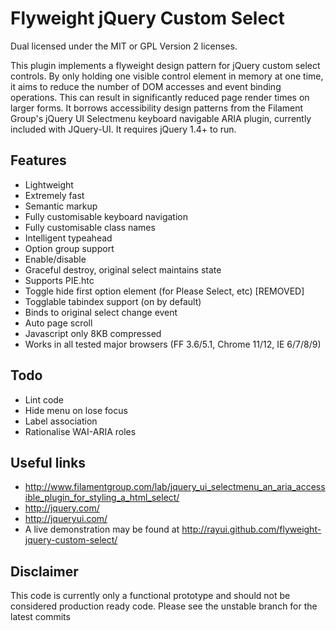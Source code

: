 # Flyweight jQuery Custom Select
Dual licensed under the MIT or GPL Version 2 licenses.

This plugin implements a flyweight design pattern for jQuery custom select controls. By only holding one visible control element in memory at one time, it aims to reduce the number of DOM accesses and event binding operations. This can result in significantly reduced page render times on larger forms. 
It borrows accessibility design patterns from the Filament Group's jQuery UI Selectmenu keyboard navigable ARIA plugin, currently included with JQuery-UI. It requires jQuery 1.4+ to run.

## Features

  * Lightweight
  * Extremely fast
  * Semantic markup
  * Fully customisable keyboard navigation
  * Fully customisable class names
  * Intelligent typeahead
  * Option group support
  * Enable/disable
  * Graceful destroy, original select maintains state
  * Supports PIE.htc
  * Toggle hide first option element (for Please Select, etc) [REMOVED]
  * Togglable tabindex support (on by default)
  * Binds to original select change event
  * Auto page scroll
  * Javascript only 8KB compressed
  * Works in all tested major browsers (FF 3.6/5.1, Chrome 11/12, IE 6/7/8/9)

## Todo

  * Lint code
  * Hide menu on lose focus
  * Label association
  * Rationalise WAI-ARIA roles

## Useful links

  * http://www.filamentgroup.com/lab/jquery_ui_selectmenu_an_aria_accessible_plugin_for_styling_a_html_select/
  * http://jquery.com/
  * http://jqueryui.com/
  * A live demonstration may be found at http://rayui.github.com/flyweight-jquery-custom-select/
  
## Disclaimer

This code is currently only a functional prototype and should not be considered production ready code. Please see the unstable branch for the latest commits
